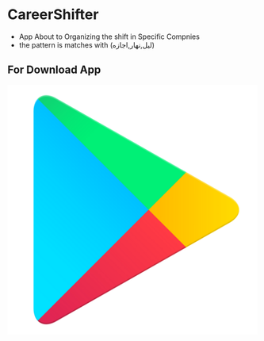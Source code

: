 # CareerShifter
- App About to  Organizing the shift in Specific Compnies
- the pattern is matches with (ليل,نهار,اجازه)
## For Download App
[![Home](images/img.png)](https://play.google.com/store/apps/details?id=com.devYoussef.timeline&pcampaignid=web_share)
